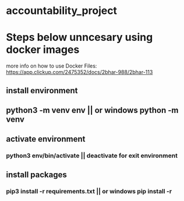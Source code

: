 # accountability_project

# Steps below unncesary using docker images
more info on how to use Docker Files: 
https://app.clickup.com/2475352/docs/2bhar-988/2bhar-113



## install environment
## python3 -m venv env || or windows python -m venv

## activate environment
### python3 env/bin/activate || deactivate for exit environment

## install packages
### pip3 install -r requirements.txt || or windows pip install -r


